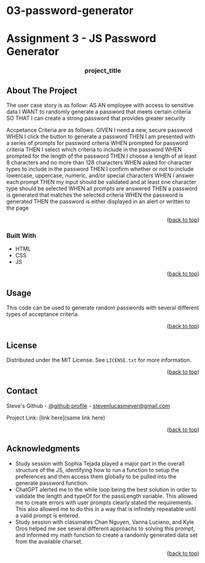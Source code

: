 # 03-password-generator


<a name="readme-top"></a>

# Assignment 3 - JS Password Generator

<h3 align="center">project_title</h3>
 



<!-- ABOUT THE PROJECT -->
## About The Project

The user case story is as follow:
AS AN employee with access to sensitive data
I WANT to randomly generate a password that meets certain criteria
SO THAT I can create a strong password that provides greater security

Accpetance Criteria are as follows:
GIVEN I need a new, secure password
WHEN I click the button to generate a password
THEN I am presented with a series of prompts for password criteria
WHEN prompted for password criteria
THEN I select which criteria to include in the password
WHEN prompted for the length of the password
THEN I choose a length of at least 8 characters and no more than 128 characters
WHEN asked for character types to include in the password
THEN I confirm whether or not to include lowercase, uppercase, numeric, and/or special characters
WHEN I answer each prompt
THEN my input should be validated and at least one character type should be selected
WHEN all prompts are answered
THEN a password is generated that matches the selected criteria
WHEN the password is generated
THEN the password is either displayed in an alert or written to the page

<p align="right">(<a href="#readme-top">back to top</a>)</p>



### Built With

* HTML
* CSS
* JS

<p align="right">(<a href="#readme-top">back to top</a>)</p>



<!-- USAGE EXAMPLES -->
## Usage

This code can be used to generate random passwords with several different types of acceptance criteria.

<p align="right">(<a href="#readme-top">back to top</a>)</p>



<!-- LICENSE -->
## License

Distributed under the MIT License. See `LICENSE.txt` for more information.

<p align="right">(<a href="#readme-top">back to top</a>)</p>



<!-- CONTACT -->
## Contact

Steve's Github - [@github profile](https://github.com/ultimated1228/) - stevenlucasmeyer@gmail.com

Project Link: [link here](same link here)

<p align="right">(<a href="#readme-top">back to top</a>)</p>



<!-- ACKNOWLEDGMENTS -->
## Acknowledgments

* Study session with Sophia Tejada played a major part in the overall structure of the JS, identifying how to run a function to setup the preferences and then access them globally to be pulled into the generate password function. 
* ChatGPT alerted me to the while loop being the best solution in order to validate the length and typeOf for the passLength variable.  This allowed me to create errors with user prompts clearly stated the requirements. This also allowed me to do this in a way that is infinitely repeatable until a valid prompt is entered.
* Study session with classmates Chan Nguyen, Vanna Luciano, and Kyle Oros helped me see several different approachs to solving this prompt, and informed my math function to create a randomly generated data set from the available charset.

<p align="right">(<a href="#readme-top">back to top</a>)</p>

